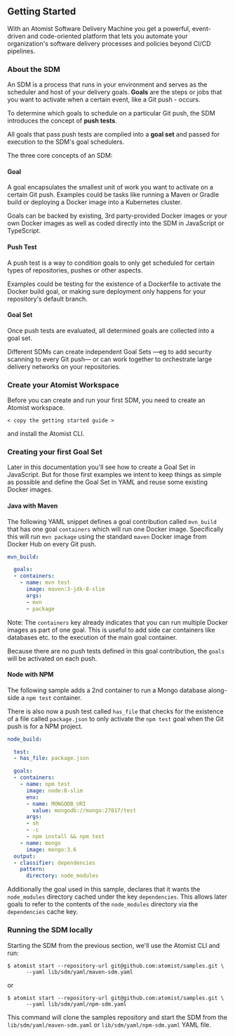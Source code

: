 ## Getting Started

With an Atomist Software Delivery Machine you get a powerful, event-
driven and code-oriented platform that lets you automate your
organization's software delivery processes and policies beyond CI/CD
pipelines.

### About the SDM

An SDM is a process that runs in your environment and serves as the
scheduler and host of your delivery goals. **Goals** are the steps
or jobs that you want to activate when a certain event, like a Git
push - occurs.

To determine which goals to schedule on a particular Git push, the
SDM introduces the concept of **push tests**.

All goals that pass push tests are complied into a **goal set** and
passed for execution to the SDM's goal schedulers.

The three core concepts of an SDM:

#### Goal

A goal encapsulates the smallest unit of work you want to activate on
a certain Git push. Examples could be tasks like running a Maven or
Gradle build or deploying a Docker image into a Kubernetes cluster.

Goals can be backed by existing, 3rd party-provided Docker images or
your own Docker images as well as coded directly into the SDM in
JavaScript or TypeScript.

#### Push Test

A push test is a way to condition goals to only get scheduled for
certain types of repositories, pushes or other aspects.

Examples could be testing for the existence of a Dockerfile to
activate the Docker build goal, or making sure deployment only happens
for your repository's default branch.

#### Goal Set

Once push tests are evaluated, all determined goals are collected
into a goal set.

Different SDMs can create independent Goal Sets —eg to add security
scanning to every Git push— or can work together to orchestrate large
delivery networks on your repositories.

### Create your Atomist Workspace

Before you can create and run your first SDM, you need to create an
Atomist workspace.

`< copy the getting started guide >`

and install the Atomist CLI.

### Creating your first Goal Set

Later in this documentation you'll see how to create a Goal Set in
JavaScript. But for those first examples we intent to keep things as
simple as possible and define the Goal Set in YAML and reuse some
existing Docker images.

#### Java with Maven

The following YAML snippet defines a goal contribution called `mvn_build`
that has one goal `containers` which will run one Docker image. Specifically
this will run `mvn package` using the standard `maven` Docker image from
Docker Hub on every Git push.

```yaml
mvn_build:

  goals:
  - containers:
    - name: mvn test
      image: maven:3-jdk-8-slim
      args:
      - mvn
      - package
```

Note: The `containers` key already indicates that you can run multiple
Docker images as part of one goal. This is useful to add side car
containers like databases etc. to the execution of the main goal container.

Because there are no push tests defined in this goal contribution, the `goals`
will be activated on each push.

#### Node with NPM

The following sample adds a 2nd container to run a Mongo database along-side
a `npm test` container.

There is also now a push test called `has_file` that checks for the existence
of a file called `package.json` to only activate the `npm test` goal when the
Git push is for a NPM project.

```yaml
node_build:

  test:
  - has_file: package.json

  goals:
  - containers:
    - name: npm test
      image: node:8-slim
      env:
      - name: MONGODB_URI
        value: mongodb://mongo:27017/test
      args:
      - sh
      - -c
      - npm install && npm test
    - name: mongo
      image: mongo:3.6
  output:
  - classifier: dependencies
    pattern:
      directory: node_modules
```

Additionally the goal used in this sample, declares that it wants the `node_modules`
directory cached under the key `dependencies`. This allows later goals to refer to the
contents of the `node_modules` directory via the `dependencies` cache key.

### Running the SDM locally

Starting the SDM from the previous section, we'll use the Atomist
CLI and run:

```shell script
$ atomist start --repository-url git@github.com:atomist/samples.git \
      --yaml lib/sdm/yaml/maven-sdm.yaml
```

or

```shell script
$ atomist start --repository-url git@github.com:atomist/samples.git \
      --yaml lib/sdm/yaml/npm-sdm.yaml
```

This command will clone the samples repository and start the SDM from the
`lib/sdm/yaml/maven-sdm.yaml` or `lib/sdm/yaml/npm-sdm.yaml` YAML file.
